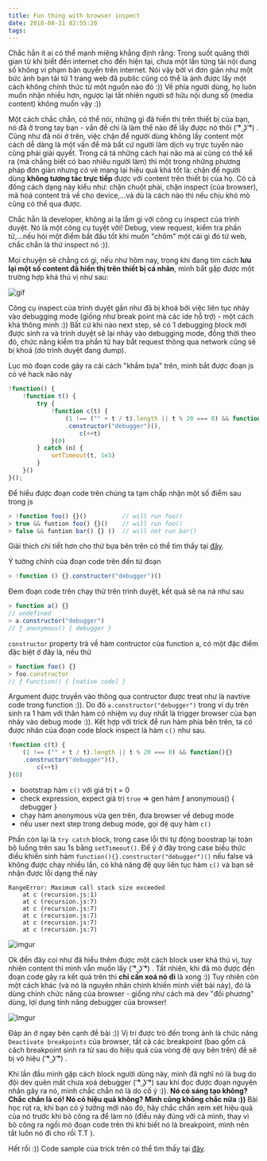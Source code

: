 ```yaml
---
title: Fun thing with browser inspect
date: 2018-08-31 02:55:20
tags:
---
```


Chắc hẳn ít ai có thể mạnh miệng khẳng định rằng: Trong suốt quãng thời gian từ khi biết đến internet cho đến hiện tại, chưa một lần từng tải nội dung số không vi phạm bản quyền trên internet. Nói vậy bởi vì đơn giản như một bức ảnh bạn tải từ 1 trang web đã public cũng có thể là ảnh được lấy một cách không chính thức từ một nguồn nào đó :)) Về phía người dùng, họ luôn muốn nhận nhiều hơn, ngược lại tất nhiên người sở hữu nội dung số (media content) không muốn vậy :))

<!-- more -->

Một cách chắc chắn, có thể nói, những gì đã hiển thị trên thiết bị của bạn, nó đã ở trong tay bạn - vấn đề chỉ là làm thế nào để lấy được nó thôi ( ͡° ͜ʖ ͡°) . Cũng như đã nói ở trên, việc chặn để người dùng không lấy content một cách dễ dàng là một vấn đề mà bất cứ người làm dịch vụ trực tuyến nào cũng phải giải quyết. Trong cả tá những cách hại não mà ai cũng có thể kể ra (mà chẳng biết có bao nhiêu người làm) thì một trong những phương pháp đơn giản nhưng có vẻ mang lại hiệu quả khá tốt là: chặn để người dùng __không tương tác trực tiếp__ được với content trên thiết bị của họ. Có cả đống cách dạng này kiểu như: chặn chuột phải, chặn inspect (của browser), mã hoá content trả về cho device,...và dù là cách nào thì nếu chịu khó mò cũng có thể qua được.

Chắc hẳn là developer, không ai lạ lẫm gì với công cụ inspect của trình duyệt. Nó là một công cụ tuyệt vời! Debug, view request, kiểm tra phần tử,...nếu hỏi một điểm bắt đầu tốt khi muốn "chôm" một cái gì đó từ web, chắc chắn là thử inspect nó :)).

Mọi chuyện sẽ chẳng có gì, nếu như hôm nay, trong khi đang tìm cách __lưu lại một số content đã hiển thị trên thiết bị cá nhân__, mình bắt gặp được một trường hợp khá thú vị như sau:

![gif](https://thumbs.gfycat.com/DistantKindlyCub-size_restricted.gif)

Công cụ inspect của trình duyệt gần như đã bị khoá bởi việc liên tục nhảy vào debugging mode (giống như break point mà các ide hỗ trợ) - một cách khá thông minh :)) Bất cứ khi nào next step, sẽ có 1 debugging block mới được sinh ra và trình duyệt sẽ lại nhảy vào debugging mode, đồng thời theo đó, chức năng kiểm tra phần tử hay bắt request thông qua network cũng sẽ bị khoá (do trình duyệt đang dump).

Lục mò đoạn code gây ra cái cách "khắm bựa" trên, mình bắt được đoạn js có vẻ hack não này

```javascript
!function() {
    !function t() {
        try {
            !function c(t) {
                (1 !== ("" + t / t).length || t % 20 === 0) && function(){}
                .constructor("debugger")(),
                    c(++t)
            }(0)
        } catch (n) {
            setTimeout(t, 1e3)
        }
    }()
}();
```

Để hiểu được đoạn code trên chúng ta tạm chấp nhận một số điểm sau trong js

```javascript
> !function foo() {}()          // will run foo()
> true && funtion foo() {}()    // will run foo()
> false && funtion bar() {} ()  // will not run bar()
```

Giải thích chi tiết hơn cho thứ bựa bên trên có thể tìm thấy tại [đây](https://stackoverflow.com/questions/3755606/what-does-the-exclamation-mark-do-before-the-function). 

Ý tưởng chính của đoạn code trên đến từ đoạn

```javascript
> !function () {}.constructor("debugger")()
```

Đem đoạn code trên chạy thử trên trình duyệt, kết quả sẽ na ná như sau

```javascript
> function a() {}
// undefined
> a.constructor("debugger")
// ƒ anonymous() { debugger }
```

`constructor` property trả về hàm contructor của function a, có một đặc điểm đặc biệt ở đây là, nếu thử 

```javascript
> function foo() {}
> foo.constructor
// ƒ Function() { [native code] }
```

Argument được truyền vào thông qua contructor được treat như là navtive code trong function :)). Do đó `a.constructor("debugger")` trong ví dụ trên sinh ra 1 hàm với thân hàm có nhiệm vụ duy nhất là trigger browser của bạn nhảy vào debug mode :)). Kết hợp với trick để run hàm phía bên trên, ta có được nhân của đoạn code block inspect là hàm `c()` như sau.

```javascript
!function c(t) {
    (1 !== ("" + t / t).length || t % 20 === 0) && function(){}
    .constructor("debugger")(),
        c(++t)
}(0)
```

- bootstrap hàm `c()` với giá trị t = 0
- check expression, expect giá trị `true` => gen hàm ƒ anonymous() { debugger }
- chạy hàm anonymous vừa gen trên, đưa browser về debug mode
- nếu user next step trong debug mode, gọi đệ quy hàm `c()`

Phần còn lại là `try catch` block, trong case lỗi thì tự động boostrap lại toàn bộ luồng trên sau 1s bằng `setTimeout()`. Để ý ở đây trong case biểu thức điều khiển sinh hàm `function(){}.constructor("debugger")()` nếu false và không được chạy nhiều lần, có khả năng đệ quy liên tục hàm `c()` và bạn sẽ nhận được lỗi dạng thế này

```
RangeError: Maximum call stack size exceeded
    at c (recursion.js:1)
    at c (recursion.js:7)
    at c (recursion.js:7)
    at c (recursion.js:7)
    at c (recursion.js:7)
    at c (recursion.js:7)
```

![imgur](https://i.imgur.com/Yixr3jv.gif)

Ok đến đây coi như đã hiểu thêm được một cách block user khá thú vị, tuy nhiên content thì mình vẫn muốn lấy ( ͡° ͜ʖ ͡°) . Tất nhiên, khi đã mò được đến đoạn code gây ra kết quả trên thì __chỉ cần xoá nó đi__ là xong :)) Tuy nhiên còn một cách khác (và nó là nguyên nhân chính khiến mình viết bài này), đó là dùng chính chức năng của browser - giống như cách mà dev "đối phương" dùng, lợi dụng tính năng debugger của browser!

![Imgur](https://i.imgur.com/vylppVW.png)

Đáp án ở ngay bên cạnh đề bài :)) Vị trí được trỏ đến trong ảnh là chức năng `Deactivate breakpoints` của browser, tất cả các breakpoint (bao gồm cả cách breakpoint sinh ra từ sau do hiệu quả của vòng đệ quy bên trên) đề sẽ bị vô hiệu ( ͡° ͜ʖ ͡°) .

Khi lần đầu mình gặp cách block người dùng này, mình đã nghĩ nó là bug do đội dev quên mất chưa xoá debugger ( ͡° ͜ʖ ͡°) sau khi đọc được đoạn nguyên nhân gây ra nó, mình chắc chắn nó là do cố ý :)). __Nó có sáng tạo không? Chắc chắn là có! Nó có hiệu quả không? Mình cũng không chắc nữa :))__ Bài học rút ra, khi bạn có ý tưởng mới nào đó, hãy chắc chắn xem xét hiệu quả của nó trước khi bỏ công ra để làm nó (điều này đúng với cả mình, thay vì bỏ công ra ngồi mò đoạn code trên thì khi biết nó là breakpoint, mình nên tắt luôn nó đi cho rồi T.T ).

Hết rồi :)) Code sample của trick trên có thể tìm thấy tại [đây](https://github.com/khanhtc1202/tricks/tree/master/block).